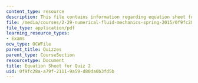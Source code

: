 ```yaml
---
content_type: resource
description: This file contains information regarding equation sheet for quiz 2.
file: /media/courses/2-29-numerical-fluid-mechanics-spring-2015/0f9fc28aa79f21119a59d80da0b3fd5b_MIT2_29S15_Quiz2_eqn_sheet.pdf
file_type: application/pdf
learning_resource_types:
- Exams
ocw_type: OCWFile
parent_title: Quizzes
parent_type: CourseSection
resourcetype: Document
title: Equation Sheet for Quiz 2
uid: 0f9fc28a-a79f-2111-9a59-d80da0b3fd5b
---
```

